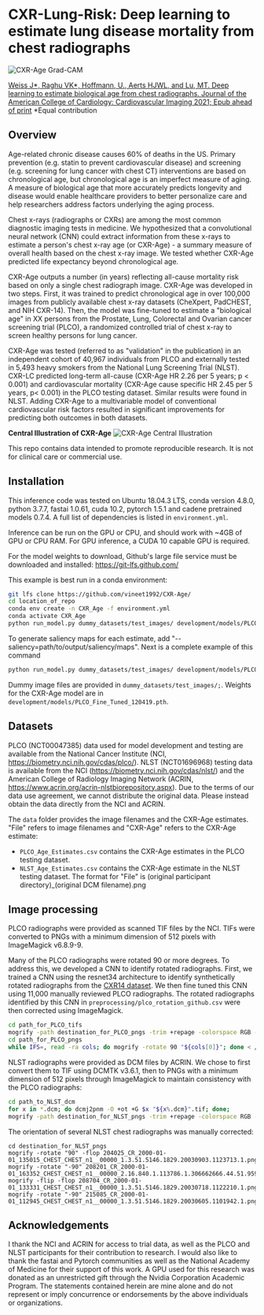 # CXR-Lung-Risk: Deep learning to estimate lung disease mortality from chest radiographs

![CXR-Age Grad-CAM](/images/GradCAM_Github_020121.png)

[Weiss J*, Raghu VK*, Hoffmann, U., Aerts HJWL, and Lu, MT. Deep learning to estimate biological age from chest radiographs. Journal of the American College of Cardiology: Cardiovascular Imaging 2021; Epub ahead of print](<https://authors.elsevier.com/a/1clbm,i2Xrn9-f>) *Equal contribution


## Overview
Age-related chronic disease causes 60% of deaths in the US. Primary prevention (e.g. statin to prevent cardiovascular disease) and screening (e.g. screening for lung cancer with chest CT) interventions are based on chronological age, but chronological age is an imperfect measure of aging. A measure of biological age that more accurately predicts longevity and disease would enable healthcare providers to better personalize care and help researchers address factors underlying the aging process.

Chest x-rays (radiographs or CXRs) are among the most common diagnostic imaging tests in medicine. We hypothesized that a convolutional neural network (CNN) could extract information from these x-rays to estimate a person's chest x-ray age (or CXR-Age) - a summary measure of overall health based on the chest x-ray image. We tested whether CXR-Age predicted life expectancy beyond chronological age.

CXR-Age outputs a number (in years) reflecting all-cause mortality risk based on only a single chest radiograph image. CXR-Age was developed in two steps. First, it was trained to predict chronological age in over 100,000 images from publicly available chest x-ray datasets (CheXpert, PadCHEST, and NIH CXR-14). Then, the model was fine-tuned to estimate a "biological age" in XX persons from the Prostate, Lung, Colorectal and Ovarian cancer screening trial (PLCO), a randomized controlled trial of chest x-ray to screen healthy persons for lung cancer. 

CXR-Age was tested (referred to as "validation" in the publication) in an independent cohort of 40,967 individuals from PLCO and externally tested in 5,493 heavy smokers from the National Lung Screening Trial (NLST). CXR-LC predicted long-term all-cause (CXR-Age HR 2.26 per 5 years; p < 0.001) and cardiovascular mortality (CXR-Age cause specific HR 2.45 per 5 years, p< 0.001) in the PLCO testing dataset. Similar results were found in NLST. Adding CXR-Age to a multivariable model of conventional cardiovascular risk factors resulted in significant improvements for predicting both outcomes in both datasets. 

**Central Illustration of CXR-Age**
![CXR-Age Central Illustration](/images/Central_Illustration.png)

This repo contains data intended to promote reproducible research. It is not for clinical care or commercial use. 

## Installation
This inference code was tested on Ubuntu 18.04.3 LTS, conda version 4.8.0, python 3.7.7, fastai 1.0.61, cuda 10.2, pytorch 1.5.1 and cadene pretrained models 0.7.4. A full list of dependencies is listed in `environment.yml`. 

Inference can be run on the GPU or CPU, and should work with ~4GB of GPU or CPU RAM. For GPU inference, a CUDA 10 capable GPU is required.

For the model weights to download, Github's large file service must be downloaded and installed: https://git-lfs.github.com/ 

This example is best run in a conda environment:

```bash
git lfs clone https://github.com/vineet1992/CXR-Age/
cd location_of_repo
conda env create -n CXR_Age -f environment.yml
conda activate CXR_Age
python run_model.py dummy_datasets/test_images/ development/models/PLCO_Fine_Tuned_120419 output/output.csv --modelarch=age --type=continuous --size=224
```

To generate saliency maps for each estimate, add "--saliency=path/to/output/saliency/maps". Next is a complete example of this command

```bash
python run_model.py dummy_datasets/test_images/ development/models/PLCO_Fine_Tuned_120419 output/output.csv --modelarch=age --type=continuous --size=224 --saliency=saliency_maps
```
Dummy image files are provided in `dummy_datasets/test_images/;`. Weights for the CXR-Age model are in `development/models/PLCO_Fine_Tuned_120419.pth`. 

## Datasets
PLCO (NCT00047385) data used for model development and testing are available from the National Cancer Institute (NCI, https://biometry.nci.nih.gov/cdas/plco/). NLST (NCT01696968) testing data is available from the NCI (https://biometry.nci.nih.gov/cdas/nlst/) and the American College of Radiology Imaging Network (ACRIN, https://www.acrin.org/acrin-nlstbiorepository.aspx). Due to the terms of our data use agreement, we cannot distribute the original data. Please instead obtain the data directly from the NCI and ACRIN.

The `data` folder provides the image filenames and the CXR-Age estimates. "File" refers to image filenames and "CXR-Age" refers to the CXR-Age estimate: 
* `PLCO_Age_Estimates.csv` contains the CXR-Age estimates in the PLCO testing dataset.
* `NLST_Age_Estimates.csv` contains the CXR-Age estimate in the NLST testing dataset. The format for "File" is (original participant directory)_(original DCM filename).png


## Image processing
PLCO radiographs were provided as scanned TIF files by the NCI. TIFs were converted to PNGs with a minimum dimension of 512 pixels with ImageMagick v6.8.9-9. 

Many of the PLCO radiographs were rotated 90 or more degrees. To address this, we developed a CNN to identify rotated radiographs. First, we trained a CNN using the resnet34 architecture to identify synthetically rotated radiographs from the [CXR14 dataset](http://openaccess.thecvf.com/content_cvpr_2017/papers/Wang_ChestX-ray8_Hospital-Scale_Chest_CVPR_2017_paper.pdf). We then fine tuned this CNN using 11,000 manually reviewed PLCO radiographs. The rotated radiographs identified by this CNN in `preprocessing/plco_rotation_github.csv` were then corrected using ImageMagick. 

```bash
cd path_for_PLCO_tifs
mogrify -path destination_for_PLCO_pngs -trim +repage -colorspace RGB -auto-level -depth 8 -resize 512x512^ -format png "*.tif"
cd path_for_PLCO_pngs
while IFS=, read -ra cols; do mogrify -rotate 90 "${cols[0]}"; done < /path_to_repo/preprocessing/plco_rotation_github.csv
```

NLST radiographs were provided as DCM files by ACRIN. We chose to first convert them to TIF using DCMTK v3.6.1, then to PNGs with a minimum dimension of 512 pixels through ImageMagick to maintain consistency with the PLCO radiographs:

```bash
cd path_to_NLST_dcm
for x in *.dcm; do dcmj2pnm -O +ot +G $x "${x%.dcm}".tif; done;
mogrify -path destination_for_NLST_pngs -trim +repage -colorspace RGB -auto-level -depth 8 -resize 512x512^ -format png "*.tif"
```


The orientation of several NLST chest radiographs was manually corrected:

```
cd destination_for_NLST_pngs
mogrify -rotate "90" -flop 204025_CR_2000-01-01_135015_CHEST_CHEST_n1__00000_1.3.51.5146.1829.20030903.1123713.1.png
mogrify -rotate "-90" 208201_CR_2000-01-01_163352_CHEST_CHEST_n1__00000_2.16.840.1.113786.1.306662666.44.51.9597.png
mogrify -flip -flop 208704_CR_2000-01-01_133331_CHEST_CHEST_n1__00000_1.3.51.5146.1829.20030718.1122210.1.png
mogrify -rotate "-90" 215085_CR_2000-01-01_112945_CHEST_CHEST_n1__00000_1.3.51.5146.1829.20030605.1101942.1.png
```

## Acknowledgements
I thank the NCI and ACRIN for access to trial data, as well as the PLCO and NLST participants for their contribution to research. I would also like to thank the fastai and Pytorch communities as well as the National Academy of Medicine for their support of this work. A GPU used for this research was donated as an unrestricted gift through the Nvidia Corporation Academic Program. The statements contained herein are mine alone and do not represent or imply concurrence or endorsements by the above individuals or organizations.


